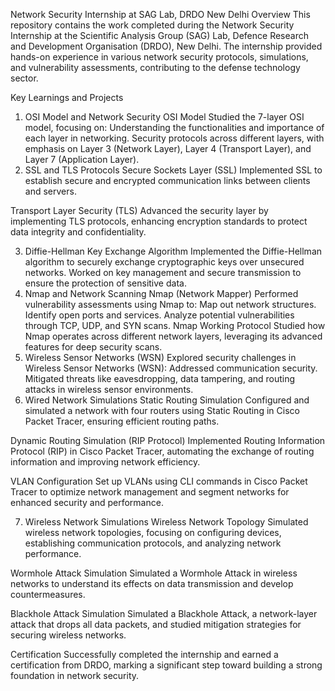 Network Security Internship at SAG Lab, DRDO New Delhi
Overview
This repository contains the work completed during the Network Security Internship at the Scientific Analysis Group (SAG) Lab, Defence Research and Development Organisation (DRDO), New Delhi. The internship provided hands-on experience in various network security protocols, simulations, and vulnerability assessments, contributing to the defense technology sector.

Key Learnings and Projects
1. OSI Model and Network Security
OSI Model
Studied the 7-layer OSI model, focusing on:
Understanding the functionalities and importance of each layer in networking.
Security protocols across different layers, with emphasis on Layer 3 (Network Layer), Layer 4 (Transport Layer), and Layer 7 (Application Layer).
2. SSL and TLS Protocols
Secure Sockets Layer (SSL)
Implemented SSL to establish secure and encrypted communication links between clients and servers.

Transport Layer Security (TLS)
Advanced the security layer by implementing TLS protocols, enhancing encryption standards to protect data integrity and confidentiality.

3. Diffie-Hellman Key Exchange Algorithm
Implemented the Diffie-Hellman algorithm to securely exchange cryptographic keys over unsecured networks.
Worked on key management and secure transmission to ensure the protection of sensitive data.
4. Nmap and Network Scanning
Nmap (Network Mapper)
Performed vulnerability assessments using Nmap to:
Map out network structures.
Identify open ports and services.
Analyze potential vulnerabilities through TCP, UDP, and SYN scans.
Nmap Working Protocol
Studied how Nmap operates across different network layers, leveraging its advanced features for deep security scans.
5. Wireless Sensor Networks (WSN)
Explored security challenges in Wireless Sensor Networks (WSN):
Addressed communication security.
Mitigated threats like eavesdropping, data tampering, and routing attacks in wireless sensor environments.
6. Wired Network Simulations
Static Routing Simulation
Configured and simulated a network with four routers using Static Routing in Cisco Packet Tracer, ensuring efficient routing paths.

Dynamic Routing Simulation (RIP Protocol)
Implemented Routing Information Protocol (RIP) in Cisco Packet Tracer, automating the exchange of routing information and improving network efficiency.

VLAN Configuration
Set up VLANs using CLI commands in Cisco Packet Tracer to optimize network management and segment networks for enhanced security and performance.

7. Wireless Network Simulations
Wireless Network Topology
Simulated wireless network topologies, focusing on configuring devices, establishing communication protocols, and analyzing network performance.

Wormhole Attack Simulation
Simulated a Wormhole Attack in wireless networks to understand its effects on data transmission and develop countermeasures.

Blackhole Attack Simulation
Simulated a Blackhole Attack, a network-layer attack that drops all data packets, and studied mitigation strategies for securing wireless networks.

Certification
Successfully completed the internship and earned a certification from DRDO, marking a significant step toward building a strong foundation in network security.
